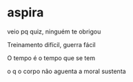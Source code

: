 # aspira

veio pq quiz, ninguém te obrigou

Treinamento difícil, guerra fácil

O tempo é o tempo que se tem

o q o corpo não aguenta a moral sustenta
